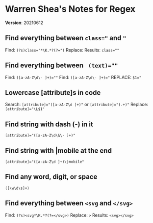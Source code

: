 # Warren Shea's Notes for Regex
**Version**: 20210612

## Find everything between `class="` and `"`

Find: `(?s)class="*\K.*?(?=")`
Replace:
Results: `class=""`

## Find everything between  ` (text)=""`

Find: `([a-zA-Z\d\- ]+)=""`
Find: `([a-zA-Z\d\- ]+)="`
REPLACE: `$1="`

## Lowercase [attribute]s in code
Search: `[attribute]="([a-zA-Z\d ]+)"` or `[attribute]="(.+)"`
Replace: `[attribute]="\L$1"`

## Find string with dash (-) in it

`[attribute]="([a-zA-Z\d\&\- ]+)"`

## Find string with |mobile at the end

`[attribute]="([a-zA-Z\d ]+)\|mobile"`

## Find any word, digit, or space
`([\w\d\s]+)`

## Find everything between `<svg` and `</svg>`

Find: `(?s)<svg*\K.*?(?=</svg>)`
Replace: `>`
Results: `<svg></svg>`